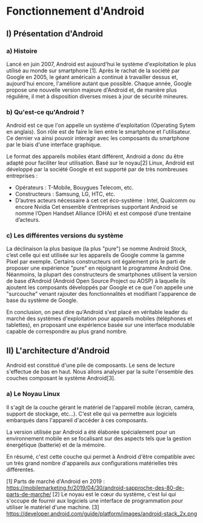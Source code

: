 # Fonctionnement d'Android

## I) Présentation d'Android

### a) Histoire
Lancé en juin 2007, Android est aujourd'hui le système d'exploitation le plus utilisé au monde sur smartphone [1]. Après le rachat de la société par Google en 2005, le géant américain a continué à travailler dessus et, aujourd'hui encore, l'améliore autant que possible. Chaque année, Google propose une nouvelle version majeure d'Android et, de manière plus régulière, il met à disposition diverses mises à jour de sécurité mineures.

### b) Qu'est-ce qu'Android ?

Android est ce que l'on appelle un système d'exploitation (Operating Sytem en anglais). Son rôle est de faire le lien entre le smartphone et l'utilisateur. Ce dernier va ainsi pouvoir interagir avec les composants du smartphone par le biais d'une interface graphique.

Le format des appareils mobiles étant différent, Android a donc du être adapté pour faciliter leur utilisation. Basé sur le noyau[2] Linux, Android est développé par la société Google et est supporté par de très nombreuses entreprises : 
- Opérateurs : T-Mobile, Bouygues Telecom, etc. 
- Constructeurs : Samsung, LG, HTC, etc. 
- D’autres acteurs nécessaire à cet cet éco-système : Intel, Qualcomm ou encore Nvidia 
Cet ensemble d’entreprises supportant Android se nomme l’Open Handset Alliance (OHA) et est composé d’une trentaine d’acteurs.

### c) Les différentes versions du système

La déclinaison la plus basique (la plus "pure") se nomme Android Stock, c’est celle qui est utilisée sur les appareils de Google comme la gamme Pixel par exemple. Certains constructeurs ont également pris le parti de proposer une expérience "pure" en rejoignant le programme Android One. Néanmoins, la plupart des constructeurs de smartphones utilisent la version de base d’Android (Android Open Source Project ou AOSP) à laquelle ils ajoutent les composants développés par Google et ce que l'on appelle une "surcouche" venant rajouter des fonctionnalités et modifiant l'apparence de base du système de Google.

En conclusion, on peut dire qu'Android s'est placé en véritable leader du marché des systèmes d'exploitation pour appareils mobiles (téléphones et tablettes), en proposant une expérience basée sur une interface modulable capable de correspondre au plus grand nombre.

## II) L'architecture d'Android

Android est constitué d'une pile de composants. Le sens de lecture s'effectue de bas en haut. Nous allons analyser par la suite l'ensemble des couches composant le système Android[3].

### a) Le Noyau Linux

Il s'agit de la couche gérant le matériel de l'appareil mobile (écran, caméra, support de stockage, etc...). C'est elle qui va permettre aux logiciels embarqués dans l'appareil d'accéder à ces composants.

La version utilisée par Android a été élaborée spécialement pour un environnement mobile en se focalisant sur des aspects tels que la gestion énergétique (batterie) et de la mémoire.

En résumé, c'est cette couche qui permet à Android d'être compatible avec un très grand nombre d'appareils aux configurations matérielles très différentes. 



[1] Parts de marché d'Android en 2019 :
https://mobilemarketing.fr/2019/04/30/android-sapproche-des-80-de-parts-de-marche/
[2] Le noyau est le cœur du système, c'est lui qui s'occupe de fournir aux logiciels une interface de programmation pour utiliser le matériel d'une machine.
[3] https://developer.android.com/guide/platform/images/android-stack_2x.png
